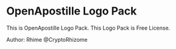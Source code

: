 # OpenApostille Logo Pack

This is OpenApostille Logo Pack.
This Logo Pack is Free License.

Author: Rhime @CryptoRhizome
